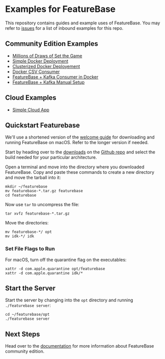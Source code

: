 # Examples for FeatureBase
This repository contains guides and example uses of FeatureBase. You may refer to [issues](https://github.com/FeatureBaseDB/featurebase-examples/issues) for a list of inbound examples for this repo.

## Community Edition Examples
- [Millions of Draws of Set the Game](https://github.com/FeatureBaseDB/featurebase-examples/tree/main/bigdata-set#readme)
- [Simple Docker Deployment](https://github.com/FeatureBaseDB/featurebase-examples/tree/main/docker-simple#readme)
- [Clusterized Docker Deployement](https://github.com/FeatureBaseDB/featurebase-examples/tree/main/docker-cluster#readme)
- [Docker CSV Consumer](https://github.com/FeatureBaseDB/featurebase-examples/tree/main/docker-consumer#readme)
- [FeatureBase + Kafka Consumer in Docker](https://github.com/FeatureBaseDB/featurebase-examples/tree/main/docker-example#readme)
- [FeatureBase + Kafka Manual Setup](https://github.com/FeatureBaseDB/featurebase-examples/tree/main/kafka-starter#readme)

## Cloud Examples
- [Simple Cloud App](https://github.com/FeatureBaseDB/featurebase-examples/tree/main/cloud-simple-webapp#readme)

## Quickstart Featurebase
We'll use a shortened version of the [welcome guide](https://docs.featurebase.com/community/community-setup/community-install-config) for downloading and running FeatureBase on macOS. Refer to the longer version if needed.

Start by heading over to the [downloads](https://github.com/FeatureBaseDB/FeatureBase/releases) on the [Github repo](https://github.com/FeatureBaseDB/featurebase) and select the build needed for your particular architecture.

Open a terminal and move into the directory where you downloaded FeatureBase. Copy and paste these commands to create a new directory and move the tarball into it:

```
mkdir ~/featurebase
mv featurebase-*.tar.gz featurebase
cd featurebase
```

Now use `tar` to uncompress the file:

```
tar xvfz featurebase-*.tar.gz
```

Move the directories:

```
mv featurebase-*/ opt
mv idk-*/ idk
```

### Set File Flags to Run
For macOS, turn off the quarantine flag on the executables:

```
xattr -d com.apple.quarantine opt/featurebase
xattr -d com.apple.quarantine idk/*
```

## Start the Server
Start the server by changing into the `opt` directory and running `./featurebase server`:

```
cd ~/featurebase/opt
./featurebase server
```
## Next Steps
Head over to the [documentation](https://docs.featurebase.com/) for  more information about FeatureBase community edition.

